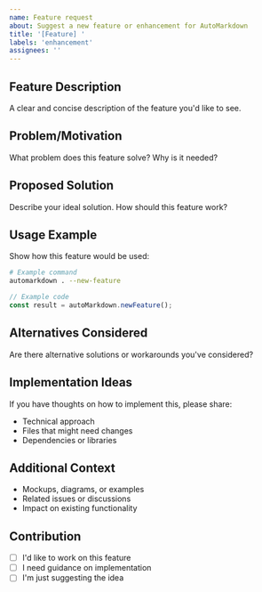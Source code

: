 ```yaml
---
name: Feature request
about: Suggest a new feature or enhancement for AutoMarkdown
title: '[Feature] '
labels: 'enhancement'
assignees: ''
---
```


## Feature Description
A clear and concise description of the feature you'd like to see.

## Problem/Motivation
What problem does this feature solve? Why is it needed?

## Proposed Solution
Describe your ideal solution. How should this feature work?

## Usage Example
Show how this feature would be used:

```bash
# Example command
automarkdown . --new-feature
```

```javascript
// Example code
const result = autoMarkdown.newFeature();
```

## Alternatives Considered
Are there alternative solutions or workarounds you've considered?

## Implementation Ideas
If you have thoughts on how to implement this, please share:
- Technical approach
- Files that might need changes
- Dependencies or libraries

## Additional Context
- Mockups, diagrams, or examples
- Related issues or discussions
- Impact on existing functionality

## Contribution
- [ ] I'd like to work on this feature
- [ ] I need guidance on implementation
- [ ] I'm just suggesting the idea